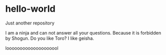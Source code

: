 # hello-world
Just another repository

I am a ninja and can not answer all your questions.
Because it is forbidden by Shogun. Do you like Toro?
I like geisha.

loooooooooooooooooool
